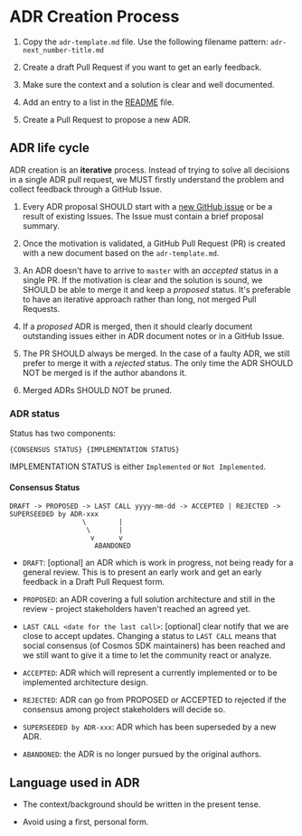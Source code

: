 # ADR Creation Process

1. Copy the `adr-template.md` file. Use the following filename pattern: `adr-next_number-title.md`

2. Create a draft Pull Request if you want to get an early feedback.

3. Make sure the context and a solution is clear and well documented.

4. Add an entry to a list in the [README](./README.md) file.

5. Create a Pull Request to propose a new ADR.

## ADR life cycle

ADR creation is an **iterative** process. Instead of trying to solve all decisions in a single ADR pull request, we MUST firstly understand the problem and collect feedback through a GitHub Issue.

1. Every ADR proposal SHOULD start with a [new GitHub issue](https://github.com/tendermint/starport/issues/new/choose) or be a result of existing Issues. The Issue must contain a brief proposal summary.

2. Once the motivation is validated, a GitHub Pull Request (PR) is created with a new document based on the `adr-template.md`.

3. An ADR doesn't have to arrive to `master` with an _accepted_ status in a single PR. If the motivation is clear and the solution is sound, we SHOULD be able to merge it and keep a _proposed_ status. It's preferable to have an iterative approach rather than long, not merged Pull Requests.

4. If a _proposed_ ADR is merged, then it should clearly document outstanding issues either in ADR document notes or in a GitHub Issue.

5. The PR SHOULD always be merged. In the case of a faulty ADR, we still prefer to  merge it with a _rejected_ status. The only time the ADR SHOULD NOT be merged is if the author abandons it.

6. Merged ADRs SHOULD NOT be pruned.

### ADR status

Status has two components:

```
{CONSENSUS STATUS} {IMPLEMENTATION STATUS}
```

IMPLEMENTATION STATUS is either `Implemented` or `Not Implemented`.

#### Consensus Status

```
DRAFT -> PROPOSED -> LAST CALL yyyy-mm-dd -> ACCEPTED | REJECTED -> SUPERSEEDED by ADR-xxx
                  \        |
                   \       |
                    v      v
                     ABANDONED
```

+ `DRAFT`: [optional] an ADR which is work in progress, not being ready for a general review. This is to present an early work and get an early feedback in a Draft Pull Request form.

+ `PROPOSED`: an ADR covering a full solution architecture and still in the review - project stakeholders haven't reached an agreed yet.

+ `LAST CALL <date for the last call>`: [optional] clear notify that we are close to accept updates. Changing a status to `LAST CALL` means that social consensus (of Cosmos SDK maintainers) has been reached and we still want to give it a time to let the community react or analyze.

+ `ACCEPTED`: ADR which will represent a currently implemented or to be implemented architecture design.

+ `REJECTED`: ADR can go from PROPOSED or ACCEPTED to rejected if the consensus among project stakeholders will decide so.

+ `SUPERSEEDED by ADR-xxx`: ADR which has been superseded by a new ADR.

+ `ABANDONED`: the ADR is no longer pursued by the original authors.

## Language used in ADR

+ The context/background should be written in the present tense.

+ Avoid using a first, personal form.
